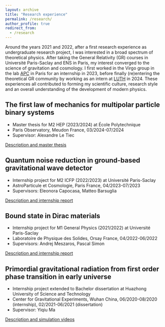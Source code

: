 ```yaml
---
layout: archive
title: "Research experience"
permalink: /research/
author_profile: true
redirect_from:
  - /research
---
```


Around the years 2021 and 2022, after a first research experience as undergraduate research project, I was interested in a broad spectrum of theoretical physics. After taking the General Relativity (GR) courses in Université Paris-Saclay and ENS in Paris, my interest converged to the science of gravitation and cosmology. I first worked in the Virgo group in the lab [APC](https://apc.u-paris.fr/APC_CS/) in Paris for an internship in 2023, before finally (re)entering the theoretical GR community by working as an intern at [LUTH](https://luth.obspm.fr/?lang=fr) in 2024. These experiences all contributed to forming my scientific culture, research style and an overall understanding of the development of modern physics. 

## The first law of mechanics for multipolar particle binary systems
- Master thesis for M2 HEP (2023/2024) at École Polytechnique
- Paris Observatory, Meudon France, 03/2024-07/2024
- Supervisor: Alexandre Le Tiec

[Description and master thesis](/research/FirstLaw/)

## Quantum noise reduction in ground-based gravitational wave detector
- Internship project for M2 ICFP (2022/2023) at Université Paris-Saclay
- AstroParticule et Cosmologie, Paris France, 04/2023-07/2023
- Supervisors: Eleonora Capocasa, Matteo Barsuglia

[Description and internship report](/research/QuantumNoise/)

## Bound state in Dirac materials
- Internship project for M1 General Physics (2021/2022) at Université Paris-Saclay
- Laboratoire de Physique des Solides, Orsay France, 04/2022-06/2022
- Supervisors: Andrej Meszaros, Pascal Simon

[Description and internship report](/research/BoundState/)

## Primordial gravitational radiation from first order phase transition in early universe
- Internship project extended to Bachelor dissertation at Huazhong University of Science and Technology
- Center for Gravitational Experiments, Wuhan China, 06/2020-08/2020 (internship), 02/2021-06/2021 (dissertation)
- Supervisor: Yiqiu Ma

[Description and simulation videos](/research/bubble/)
